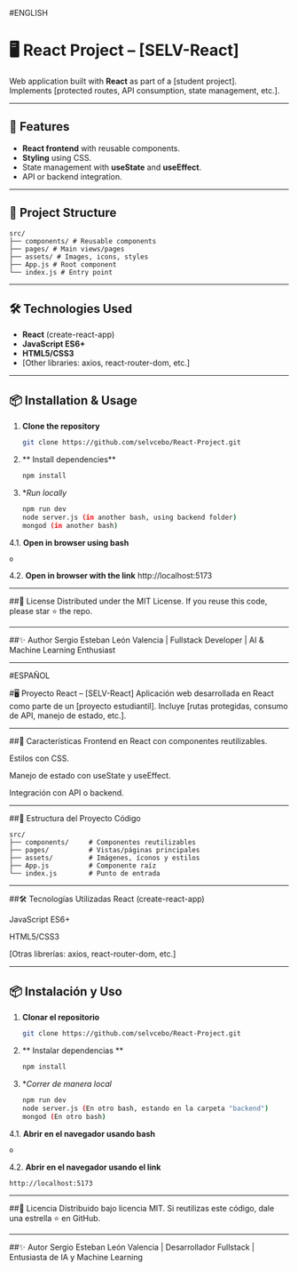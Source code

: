 #ENGLISH

# 🖥️ React Project – [SELV-React]

Web application built with **React** as part of a [student project].  
Implements [protected routes, API consumption, state management, etc.].

---

## 🚀 Features
- **React frontend** with reusable components.
- **Styling** using CSS.
- State management with **useState** and **useEffect**.
- API or backend integration.


---

## 📂 Project Structure
```
src/ 
├── components/ # Reusable components 
├── pages/ # Main views/pages 
├── assets/ # Images, icons, styles 
├── App.js # Root component 
└── index.js # Entry point
```
---

## 🛠️ Technologies Used
- **React** (create-react-app)
- **JavaScript ES6+**
- **HTML5/CSS3**
- [Other libraries: axios, react-router-dom, etc.]

---

## 📦 Installation & Usage
1. **Clone the repository**
   ```bash
   git clone https://github.com/selvcebo/React-Project.git
2. ** Install dependencies**
   ```bash
   npm install
3. **Run locally*
   ```bash
   npm run dev
   node server.js (in another bash, using backend folder)
   mongod (in another bash)
   
4.1. **Open in browser using bash**
   ```bash (In the npm run dev bash)
   o
   ```
4.2. **Open in browser with the link**
   http://localhost:5173

---

##📜 License
Distributed under the MIT License. If you reuse this code, please star ⭐ the repo.

---

##✨ Author
Sergio Esteban León Valencia | Fullstack Developer | AI & Machine Learning Enthusiast 

---

#ESPAÑOL

#🖥️ Proyecto React – [SELV-React]
Aplicación web desarrollada en React como parte de un [proyecto estudiantil]. Incluye [rutas protegidas, consumo de API, manejo de estado, etc.].

---

##🚀 Características
Frontend en React con componentes reutilizables.

Estilos con CSS.

Manejo de estado con useState y useEffect.

Integración con API o backend.

---

##📂 Estructura del Proyecto
Código
```
src/
├── components/     # Componentes reutilizables
├── pages/          # Vistas/páginas principales
├── assets/         # Imágenes, íconos y estilos
├── App.js          # Componente raíz
└── index.js        # Punto de entrada
```

---

##🛠️ Tecnologías Utilizadas
React (create-react-app)

JavaScript ES6+

HTML5/CSS3

[Otras librerías: axios, react-router-dom, etc.]

---

## 📦 Instalación y Uso
1. **Clonar el repositorio**
   ```bash
   git clone https://github.com/selvcebo/React-Project.git
2. ** Instalar dependencias **
   ```bash
   npm install
3. **Correr de manera local*
   ```bash
   npm run dev
   node server.js (En otro bash, estando en la carpeta "backend")
   mongod (En otro bash)
   
4.1. **Abrir en el navegador usando bash**
   ```bash (En el mismo bash del npm run dev)
   o
   ```
4.2. **Abrir en el navegador usando el link**
   ```
   http://localhost:5173
   ```

---

##📜 Licencia
Distribuido bajo licencia MIT. Si reutilizas este código, dale una estrella ⭐ en GitHub.

---

##✨ Autor
Sergio Esteban León Valencia | Desarrollador Fullstack | Entusiasta de IA y Machine Learning 
